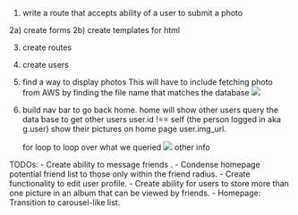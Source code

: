 1) write a route that accepts ability of a user to submit a photo

2a) create forms
2b) create templates for html

3) create routes 

4) create users 

5) find a way to display photos
    This will have to include fetching photo from AWS 
    by finding the file name that matches the database
    <img src="http://friender-bucket-r26-ian/{img_file}" />

6) build nav bar to go back home. 
    home will show other users
    query the data base to get other users user.id !== self (the person logged in aka g.user)
    show their pictures on home page user.img_url. 

    for loop to loop over what we queried
        <img src="user.img_url">
        other info


TODOs: 
    - Create ability to message friends .
    - Condense homepage potential friend list to those only within the friend 
        radius. 
    - Create functionality to edit user profile. 
    - Create ability for users to store more than one picture in an album that
        can be viewed by friends. 
    - Homepage: 
        Transition to carousel-like list. 


